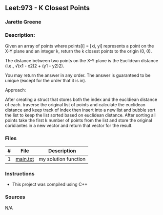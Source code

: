 ## Leet:973 - K Closest Points
### Jarette Greene
### Description:

Given an array of points where points[i] = [xi, yi] represents a point on the X-Y plane and an integer k, return the k closest points to the origin (0, 0).

The distance between two points on the X-Y plane is the Euclidean distance (i.e., √(x1 - x2)2 + (y1 - y2)2).

You may return the answer in any order. The answer is guaranteed to be unique (except for the order that it is in).


Approach:

After creating a struct that stores both the index and the eucldiean distance of each. traverse the original list of points and calculate the euclidean distance and keep track of index then insert into a new list and bubble sort the list to keep the list sorted based on euclidean distance. After sorting all points take the first k number of points from the list and store the original coridiantes in a new vector and return that vector for the result.

### Files

|   #   | File                       | Description                                                |
| :---: | -------------------------- | ---------------------------------------------------------- |
|   1   | [main.txt](https://github.com/Jarette/4883-Prog-Tech/blob/main/Assignments/A10/main.txt)     | my solution function                                             |


### Instructions

- This project was compiled using C++

### Sources

N/A
